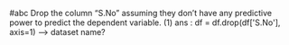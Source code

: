 #abc
Drop the column “S.No” assuming they don’t have any predictive power to predict the
dependent variable. (1) ans : df = df.drop(df['S.No'], axis=1)
--> dataset name?
